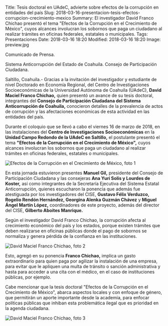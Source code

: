 Title: Tesis doctoral en UAdeC, advierte sobre efectos de la corrupción en entidades del país
Slug: 2018-03-16-presentacion-tesis-efectos-corrupcion-crecimiento-mexico
Summary: El investigador David Franco Chichao presentó el tema "Efectos de la Corrupción en el Crecimiento de México", cuyos alcances involucran los sobornos que paga un ciudadano al realizar trámites en oficinas federales, estatales o municipales.
Tags: Presentaciones
Date: 2018-03-16 18:20
Modified: 2018-03-16 18:20
Image: preview.jpg


Comunicado de Prensa.

Sistema Anticorrupción del Estado de Coahuila. Consejo de Participación Ciudadana.

Saltillo, Coahuila.- Gracias a la invitación del investigador y
estudiante de nivel Doctorado en Economía Regional, del Centro de
Investigaciones Socioeconómicas de la Universidad Autónoma de Coahuila
(UAdeC), **David Maciel Franco Chichao,** quien presentó un avance de
su tesis doctoral, integrantes del **Consejo de Participación Ciudadana
del Sistema Anticorrupción de Coahuila,** conocieron detalles de la
prevalencia de actos de corrupción y las afectaciones económicas de
esta actividad en las entidades del país.

Durante el coloquio que se llevó a cabo el viernes 16 de marzo de 2018,
en las instalaciones del **Centro de Investigaciones Socioeconómicas**
en la **Unidad Campo Redondo de la UAdeC en Saltillo,** el postulante
presentó el tema **"Efectos de la Corrupción en el Crecimiento de
México",** cuyos alcances involucran los sobornos que paga un ciudadano
al realizar trámites en oficinas federales, estatales o municipales.

<img class="img-fluid" src="foto-01.jpg" alt="Efectos de la Corrupción en el Crecimiento de México, foto 1">

En esta jornada estuvieron presentes **Manuel Gil,** presidente del
Consejo de Participación Ciudadana y las consejeras **Ana Yuri Solís y
Lourdes de Koster,** así como integrantes de la Secretaría Ejecutiva
del Sistema Estatal Anticorrupción, quienes escucharon la ponencia que
además fue atestiguada por los investigadores del CISE, **Gustavo Félix
Verduzco, Rogelio Rendón Hernández, Georgina Alenka Guzmán Chávez** y
**Miguel Ángel Martín López,** coordinadores de este proyecto, además
del director del CISE, **Gilberto Aboites Manrique.**

Según el investigador David Franco Chichao, la corrupción afecta al
crecimiento económico del país y los estados, porque existen trámites
que deben realizarse en oficinas públicas donde el pago de sobornos se
normaliza y genera pérdida de la confianza en las instituciones.

<img class="img-fluid" src="foto-02.jpg" alt="David Maciel Franco Chichao, foto 2">

Esto, agregó en su ponencia **Franco Chichao,** implica un gasto
extraordinario para quien paga por agilizar la instalación de una
empresa, para evitar que le apliquen una multa de tránsito o sanción
administrativa y hasta para acceder a una cita con el médico, en el
caso de instituciones públicas, por ejemplo.

Cabe mencionar que la tesis doctoral "Efectos de la Corrupción en el
Crecimiento de México", abarca aspectos locales y con enfoque de
género, que permitirán un aporte importante desde la academia, para
enfocar políticas públicas que inhiban esta problemática ilegal que es
prioridad en la agenda ciudadana.

<img class="img-fluid" src="foto-03.jpg" alt="David Maciel Franco Chichao, foto 3">
